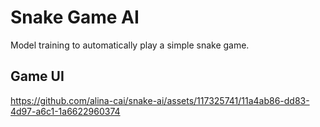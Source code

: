 # Snake Game AI

Model training to automatically play a simple snake game.

## Game UI

https://github.com/alina-cai/snake-ai/assets/117325741/11a4ab86-dd83-4d97-a6c1-1a6622960374

